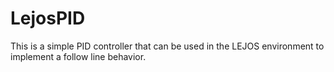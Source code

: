 # LejosPID
This is a simple PID controller that can be used in the LEJOS environment to implement a follow line behavior.
